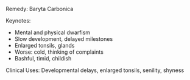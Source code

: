 Remedy: Baryta Carbonica

Keynotes:
- Mental and physical dwarfism
- Slow development, delayed milestones
- Enlarged tonsils, glands
- Worse: cold, thinking of complaints
- Bashful, timid, childish

Clinical Uses: Developmental delays, enlarged tonsils, senility, shyness